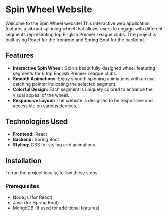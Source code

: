 # Spin Wheel Website

Welcome to the Spin Wheel website! This interactive web application features a vibrant spinning wheel that allows users to engage with different segments representing top English Premier League clubs. The project is built using React for the frontend and Spring Boot for the backend.

## Features

- **Interactive Spin Wheel:** Spin a beautifully designed wheel featuring segments for 6 top English Premier League clubs.
- **Smooth Animations:** Enjoy smooth spinning animations with an eye-catching pointer indicating the selected segment.
- **Colorful Design:** Each segment is uniquely colored to enhance the visual appeal of the wheel.
- **Responsive Layout:** The website is designed to be responsive and accessible on various devices.

## Technologies Used

- **Frontend:** React
- **Backend:** Spring Boot
- **Styling:** CSS for styling and animations

## Installation

To run the project locally, follow these steps:

### Prerequisites

- Node.js (for React)
- Java (for Spring Boot)
- MongoDB (if used for additional features)
